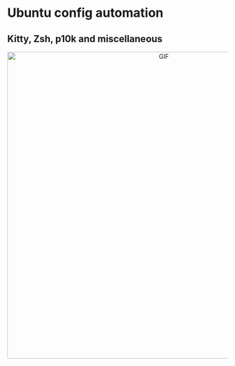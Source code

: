 # Ubuntu config automation
## Kitty, Zsh, p10k and miscellaneous

<div align="center">
<img hight="300" width="700" alt="GIF" align="center" src="https://github.com/LoSpiri/DataMining/blob/master/simpson_mining.gif">
</div>